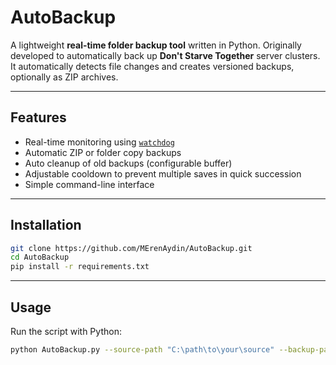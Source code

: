 # AutoBackup

A lightweight **real-time folder backup tool** written in Python.
Originally developed to automatically back up **Don't Starve Together** server clusters.  
It automatically detects file changes and creates versioned backups, optionally as ZIP archives.

---

## Features

- Real-time monitoring using [`watchdog`](https://pypi.org/project/watchdog/)
- Automatic ZIP or folder copy backups
- Auto cleanup of old backups (configurable buffer)
- Adjustable cooldown to prevent multiple saves in quick succession
- Simple command-line interface

---

## Installation

```bash
git clone https://github.com/MErenAydin/AutoBackup.git
cd AutoBackup
pip install -r requirements.txt
```
---

## Usage

Run the script with Python:

```bash
python AutoBackup.py --source-path "C:\path\to\your\source" --backup-path "C:\path\to\your\destination" --buffer-size 30 --cooldown 120 --zip
